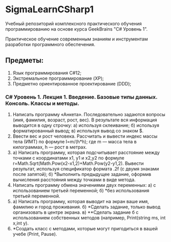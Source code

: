 # SigmaLearnCSharp1

Учебный репозиторий комплексного практического обучения программированию на основе курса GeekBrains "C# Уровень 1".

Практическое обучение современным знаниям и инструментам разработки программного обеспечения.

## Предметы:

1) Язык программирования C#12;
2) Экстремальное программирование (XP);
3) Предметно ориентированное проектирование (DDD);

### C# Уровень 1. Лекция 1. Введение. Базовые типы данных. Консоль. Классы и методы.

1) Написать программу «Анкета». Последовательно задаются вопросы (имя, фамилия, возраст, рост, вес). В результате вся информация выводится в одну строчку: а) используя склеивание; б) используя форматированный вывод; в) используя вывод со знаком $.
2) Ввести вес и рост человека. Рассчитать и вывести индекс массы тела (ИМТ) по формуле I=m/(h*h); где m — масса тела в килограммах, h — рост в метрах.
3) а) Написать программу, которая подсчитывает расстояние между точками с координатами x1, y1 и x2,y2 по формуле r=Math.Sqrt(Math.Pow(x2-x1,2)+Math.Pow(y2-y1,2). Вывести результат, используя спецификатор формата .2f (с двумя знаками после запятой); б) *Выполнить предыдущее задание, оформив вычисления расстояния между точками в виде метода.
4) Написать программу обмена значениями двух переменных: а) с использованием третьей переменной; б) *без использования третьей переменной.
5) а) Написать программу, которая выводит на экран ваше имя, фамилию и город проживания. б) *Сделать задание, только вывод организовать в центре экрана. в) **Сделать задание б с использованием собственных методов (например, Print(string ms, int x,int y).
6) *Создать класс с методами, которые могут пригодиться в вашей учебе (Print, Pause).

